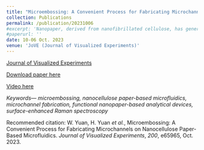 ```yaml
---
title: "Microembossing: A Convenient Process for Fabricating Microchannels on Nanocellulose Paper-Based Microfluidics"
collection: Publications
permalink: /publication/20231006
#excerpt: 'Nanopaper, derived from nanofibrillated cellulose, has generated considerable interest as a promising material for microfluidic applications. Its appeal lies in a range of excellent qualities, including an exceptionally smooth surface, outstanding optical transparency, a uniform nanofiber matrix with nanoscale porosity, and customizable chemical properties. Despite the rapid growth of nanopaper-based microfluidics, the current techniques used to create microchannels on nanopaper, such as 3D printing, spray coating, or manual cutting and assembly, which are crucial for practical applications, still possess certain limitations, notably susceptibility to contamination. Furthermore, these methods are restricted to the production of millimeter-sized channels. This study introduces a straightforward process that utilizes convenient plastic micro-molds for simple microembossing operations to fabricate microchannels on nanopaper, achieving a minimum width of 200 µm. The developed microchannel outperforms existing approaches, achieving a fourfold improvement, and can be fabricated within 45 min. Furthermore, fabrication parameters have been optimized, and a convenient quick-reference table is provided for application developers. The proof-of-concept for a laminar mixer, droplet generator, and functional nanopaper-based analytical devices (NanoPADs) designed for Rhodamine B sensing using surface-enhanced Raman spectroscopy was demonstrated. Notably, the NanoPADs exhibited exceptional performance with improved limits of detection. These outstanding results can be attributed to the superior optical properties of nanopaper and the recently developed accurate microembossing method, enabling the integration and fine-tuning of the NanoPADs.'
#paperurl: ''
date: 10-06 Oct. 2023
venue: 'JoVE (Journal of Visualized Experiments)'
---
```


[Journal of Visualized Experiments](https://www.jove.com/t/65965/microembossing-convenient-process-for-fabricating-microchannels-on)

[Download paper here](https://github.com/EnderHangYuan/EnderHangYuan.github.io/blob/master/_publications/2023-9-12-Microembossing-A%20Convenient-Process-for-Fabricating-Microchannels-on-Nanocellulose%20Paper-Based-Microfluidics.pdf)

[Video here](https://www.jove.com/b/65965/micro-embossed-fabrication-nanocellulose-paper-based-analytical)

<i>Keywords— microembossing, nanocellulose paper-based microfluidics, microchannel fabrication, functional nanopaper-based analytical devices, surface-enhanced Raman spectroscopy </i>

Recommended citation: W. Yuan, H. Yuan _et al._, Microembossing: A Convenient Process for Fabricating Microchannels on Nanocellulose Paper-Based Microfluidics. _Journal of Visualized Experiments_, _200_, e65965, Oct. 2023.
